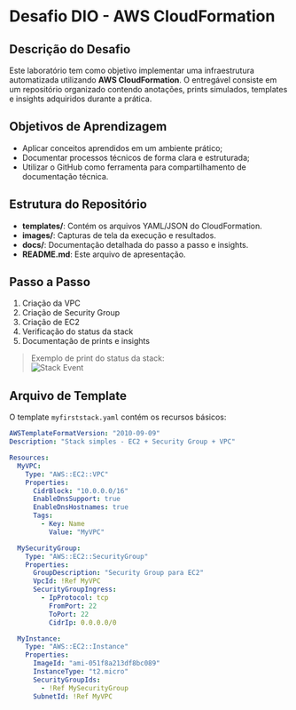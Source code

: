 # Desafio DIO - AWS CloudFormation

## Descrição do Desafio

Este laboratório tem como objetivo implementar uma infraestrutura automatizada utilizando **AWS CloudFormation**. O entregável consiste em um repositório organizado contendo anotações, prints simulados, templates e insights adquiridos durante a prática.

## Objetivos de Aprendizagem

- Aplicar conceitos aprendidos em um ambiente prático;
- Documentar processos técnicos de forma clara e estruturada;
- Utilizar o GitHub como ferramenta para compartilhamento de documentação técnica.

## Estrutura do Repositório

- **templates/**: Contém os arquivos YAML/JSON do CloudFormation.
- **images/**: Capturas de tela da execução e resultados.
- **docs/**: Documentação detalhada do passo a passo e insights.
- **README.md**: Este arquivo de apresentação.

## Passo a Passo

1. Criação da VPC
2. Criação de Security Group
3. Criação de EC2
4. Verificação do status da stack
5. Documentação de prints e insights

> Exemplo de print do status da stack:  
> ![Stack Event](images/stack_event.png)

## Arquivo de Template

O template `myfirststack.yaml` contém os recursos básicos:

```yaml
AWSTemplateFormatVersion: "2010-09-09"
Description: "Stack simples - EC2 + Security Group + VPC"

Resources:
  MyVPC:
    Type: "AWS::EC2::VPC"
    Properties:
      CidrBlock: "10.0.0.0/16"
      EnableDnsSupport: true
      EnableDnsHostnames: true
      Tags:
        - Key: Name
          Value: "MyVPC"

  MySecurityGroup:
    Type: "AWS::EC2::SecurityGroup"
    Properties:
      GroupDescription: "Security Group para EC2"
      VpcId: !Ref MyVPC
      SecurityGroupIngress:
        - IpProtocol: tcp
          FromPort: 22
          ToPort: 22
          CidrIp: 0.0.0.0/0

  MyInstance:
    Type: "AWS::EC2::Instance"
    Properties:
      ImageId: "ami-051f8a213df8bc089"
      InstanceType: "t2.micro"
      SecurityGroupIds:
        - !Ref MySecurityGroup
      SubnetId: !Ref MyVPC
